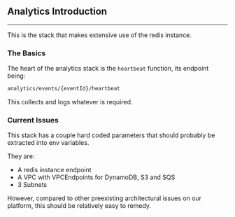 ## Analytics Introduction

---

This is the stack that makes extensive use of the redis instance.

### The Basics

The heart of the analytics stack is the `heartbeat` function, its endpoint being:

```txt
analytics/events/{eventId}/heartbeat
```

This collects and logs whatever is required.

### Current Issues

This stack has a couple hard coded parameters that should probably be extracted into env variables.

They are:

- A redis instance endpoint
- A VPC with VPCEndpoints for DynamoDB, S3 and SQS
- 3 Subnets

However, compared to other preexisting architectural issues on our platform, this should be
relatively easy to remedy.
